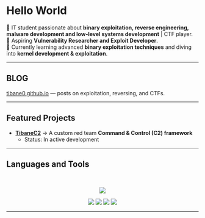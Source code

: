 # Hello World 

🔹 IT student passionate about **binary exploitation, reverse engineering, malware development and low-level systems development** | CTF player.  
🔹 Aspiring **Vulnerability Researcher and Exploit Developer**.  
🔹 Currently learning advanced **binary exploitation techniques** and diving into **kernel development & exploitation**.      

---
## BLOG

[tibane0.github.io](https://tibane0.github.io/) — posts on exploitation, reversing, and CTFs.

---


## Featured Projects
- [**TibaneC2**](https://github.com/tibane0/TibaneC2) → A custom red team **Command & Control (C2) framework**  
  - Status: In active development  
---

## Languages and Tools  

<br>
<p align="center">  
  <!-- Programming & Scripting -->
  <img src="https://skillicons.dev/icons?i=python,c,cpp,php,mysql,bash,linux,docker,git" />

<p align="center">
  <!-- Security / Exploitation Tools -->
  <img src="https://img.shields.io/badge/-GDB-red?style=for-the-badge&logo=gnu&logoColor=white" />
  <img src="https://img.shields.io/badge/-pwntools-blue?style=for-the-badge" />
  <img src="https://img.shields.io/badge/-BinaryNinja-purple?style=for-the-badge" />
  <img src="https://img.shields.io/badge/-radare2-black?style=for-the-badge" />
</p>

---
